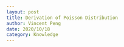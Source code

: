 ```yaml
---
layout: post
title: Derivation of Poisson Distribution
author: Vincent Peng
date: 2020/10/18
category: Knowledge
---
```

